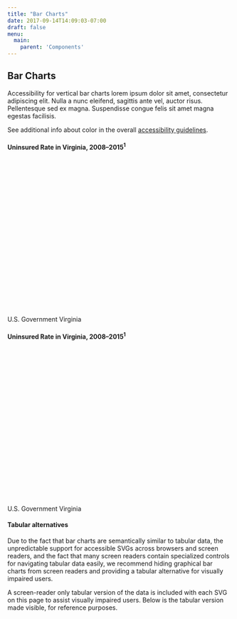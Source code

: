 ```yaml
---
title: "Bar Charts"
date: 2017-09-14T14:09:03-07:00
draft: false
menu:
  main:
    parent: 'Components'
---
```


## Bar Charts

Accessibility for vertical bar charts lorem ipsum dolor sit amet, consectetur adipiscing elit. Nulla a nunc eleifend, sagittis ante vel, auctor risus. Pellentesque sed ex magna. Suspendisse congue felis sit amet magna egestas facilisis.

See additional info about color in the overall [accessibility guidelines](design-principals/accessibility/).

<h4 class="usa-chart-title">Uninsured Rate in Virginia, 2008–2015<sup>1</sup></h4>
<div id="vertical" class="chart" style="height: 350px; width: 100%;"></div>
<div class="usa-legend" aria-hidden="true">
  <span class="usa-legend-box"></span>
    <span class="usa-legend-text">U.S. Government</span>
  <span class="usa-legend-box"></span>
    <span class="usa-legend-text">Virginia</span>
</div>

<h4 class="usa-chart-title">Uninsured Rate in Virginia, 2008–2015<sup>1</sup></h4>
<div id="horizontal" class="chart" style="height: 350px; width: 100%;"></div>
<div class="usa-legend" aria-hidden="true">
  <span class="usa-legend-box"></span>
    <span class="usa-legend-text">U.S. Government</span>
  <span class="usa-legend-box"></span>
    <span class="usa-legend-text">Virginia</span>
</div>

<h4 class="usa-chart-title">Tabular alternatives</h4>

Due to the fact that bar charts are semantically similar to tabular data,
the unpredictable support for accessible SVGs across browsers and
screen readers, and the fact that many screen readers contain specialized
controls for navigating tabular data easily, we recommend hiding
graphical bar charts from screen readers and providing a tabular
alternative for visually impaired users.

A screen-reader only tabular version of the data is included with each
SVG on this page to assist visually impaired users. Below is the
tabular version made visible, for reference purposes.

<div id="table"></div>
